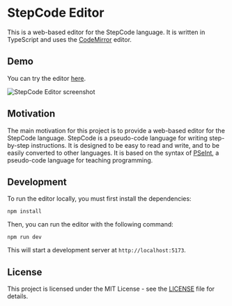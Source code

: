 # StepCode Editor

This is a web-based editor for the StepCode language. It is written in TypeScript and uses the [CodeMirror](https://codemirror.net/) editor.

## Demo

You can try the editor [here](https://stepcode.online/).

![StepCode Editor screenshot](https://imgur.com/a/oO9W283.png "StepCode Editor screenshot")

## Motivation

The main motivation for this project is to provide a web-based editor for the StepCode language.
StepCode is a pseudo-code language for writing step-by-step instructions. It is designed to be easy to read and write,
and to be easily converted to other languages. It is based on the syntax
of [PSeInt](http://pseint.sourceforge.net/), a pseudo-code language for teaching programming.

## Development

To run the editor locally, you must first install the dependencies:

```
npm install
```

Then, you can run the editor with the following command:

```
npm run dev
```

This will start a development server at `http://localhost:5173`.

## License

This project is licensed under the MIT License - see the [LICENSE](LICENSE) file for details.

